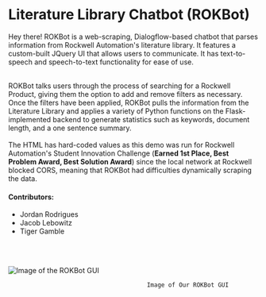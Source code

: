 # Literature Library Chatbot (ROKBot)
Hey there! ROKBot is a web-scraping, Dialogflow-based chatbot that parses information from Rockwell Automation's literature library. It features a custom-built JQuery UI that allows users to communicate. It has text-to-speech and speech-to-text functionality for ease of use.<br><br>

ROKBot talks users through the process of searching for a Rockwell Product, giving them the option to add and remove filters as necessary. Once the filters have been applied, ROKBot pulls the information from the Literature Library and applies a variety of Python functions on the Flask-implemented backend to generate statistics such as keywords, document length, and a one sentence summary. 
<br><br>
The HTML has hard-coded values as this demo was run for Rockwell Automation's Student Innovation Challenge (**Earned 1st Place, Best Problem Award, Best Solution Award**) since the local network at Rockwell blocked CORS, meaning that ROKBot had difficulties dynamically scraping the data.

#### Contributors:
* Jordan Rodrigues
* Jacob Lebowitz
* Tiger Gamble
<br>
<br>

![Image of the ROKBot GUI](https://github.com/Jordan-Rodrigues/ROKBot/blob/master/readme_images/rokbotPic.png)

                                           
                                           Image of Our ROKBot GUI
